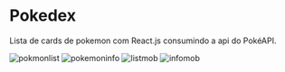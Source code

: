 # Pokedex
Lista de cards de pokemon com React.js consumindo a api do PokéAPI.

 ![pokmonlist](https://user-images.githubusercontent.com/56658900/88865054-2495dc00-d1dd-11ea-82d3-e0893667e955.png)
![pokemoninfo](https://user-images.githubusercontent.com/56658900/88865059-26f83600-d1dd-11ea-86c4-1d34e401abfe.png)
  ![listmob](https://user-images.githubusercontent.com/56658900/88865062-295a9000-d1dd-11ea-8d3a-ccfb81b4199e.png)
![infomob](https://user-images.githubusercontent.com/56658900/88865067-2bbcea00-d1dd-11ea-871c-7e910b95c96a.png)
